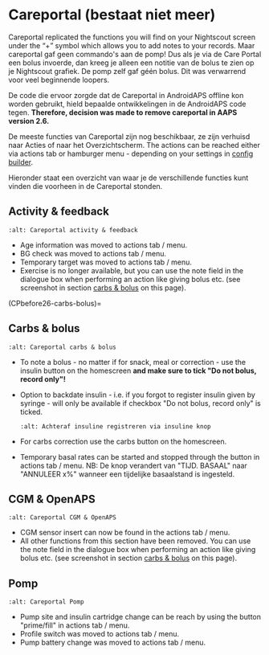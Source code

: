 # Careportal (bestaat niet meer)

Careportal replicated the functions you will find on your Nightscout screen under the “+” symbol which allows you to add notes to your records. Maar careportal gaf geen commando's aan de pomp! Dus als je via de Care Portal een bolus invoerde, dan kreeg je alleen een notitie van de bolus te zien op je Nightscout grafiek. De pomp zelf gaf géén bolus. Dit was verwarrend voor veel beginnende loopers.

De code die ervoor zorgde dat de Careportal in AndroidAPS offline kon worden gebruikt, hield bepaalde ontwikkelingen in de AndroidAPS code tegen. **Therefore, decision was made to remove careportal in AAPS version 2.6.**

De meeste functies van Careportal zijn nog beschikbaar, ze zijn verhuisd naar Acties of naar het Overzichtscherm. The actions can be reached either via actions tab or hamburger menu - depending on your settings in [config builder](../Configuration/Config-Builder.md).

Hieronder staat een overzicht van waar je de verschillende functies kunt vinden die voorheen in de Careportal stonden.

## Activity & feedback

```{image} ../images/Careportal_25_26_1_IIb.png
:alt: Careportal activity & feedback
```

- Age information was moved to actions tab / menu.
- BG check was moved to actions tab / menu.
- Temporary target was moved to actions tab / menu.
- Exercise is no longer available, but you can use the note field in the dialogue box when performing an action like giving bolus etc. (see screenshot in section [carbs & bolus](CPbefore26-carbs-bolus) on this page).

(CPbefore26-carbs-bolus)=

## Carbs & bolus

```{image} ../images/Careportal_25_26_2_IIa.png
:alt: Careportal carbs & bolus
```

- To note a bolus - no matter if for snack, meal or correction - use the insulin button on the homescreen **and make sure to tick "Do not bolus, record only"!**

- Option to backdate insulin - i.e. if you forgot to register insulin given by syringe - will only be available if checkbox "Do not bolus, record only" is ticked.

  ```{image} ../images/Careportal_25_26_5.png
  :alt: Achteraf insuline registreren via insuline knop
  ```

- For carbs correction use the carbs button on the homescreen.

- Temporary basal rates can be started and stopped through the button in actions tab / menu. NB: De knop verandert van "TIJD. BASAAL" naar "ANNULEER x%" wanneer een tijdelijke basaalstand is ingesteld.

## CGM & OpenAPS

```{image} ../images/Careportal_25_26_3_IIa.png
:alt: Careportal CGM & OpenAPS
```

- CGM sensor insert can now be found in the actions tab / menu.
- All other functions from this section have been removed. You can use the note field in the dialogue box when performing an action like giving bolus etc. (see screenshot in section [carbs & bolus](CPbefore26-carbs-bolus) on this page).

## Pomp

```{image} ../images/Careportal_25_26_4_IIb.png
:alt: Careportal Pomp
```

- Pump site and insulin cartridge change can be reach by using the button "prime/fill" in actions tab / menu.
- Profile switch was moved to actions tab / menu.
- Pump battery change was moved to actions tab / menu.
